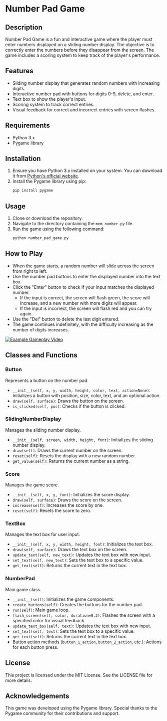 # Number Pad Game

## Description
Number Pad Game is a fun and interactive game where the player must enter numbers displayed on a sliding number display. The objective is to correctly enter the numbers before they disappear from the screen. The game includes a scoring system to keep track of the player's performance.

## Features
- Sliding number display that generates random numbers with increasing digits.
- Interactive number pad with buttons for digits 0-9, delete, and enter.
- Text box to show the player's input.
- Scoring system to track correct entries.
- Visual feedback for correct and incorrect entries with screen flashes.

## Requirements
- Python 3.x
- Pygame library

## Installation
1. Ensure you have Python 3.x installed on your system. You can download it from [Python's official website](https://www.python.org/downloads/).
2. Install the Pygame library using pip:
   ```bash
   pip install pygame

## Usage
1. Clone or download the repository.
2. Navigate to the directory containing the `mem_number.py` file.
3. Run the game using the following command:
   ```bash
   python number_pad_game.py

## How to Play

- When the game starts, a random number will slide across the screen from right to left.
- Use the number pad buttons to enter the displayed number into the text box.
- Click the "Enter" button to check if your input matches the displayed number.
  - If the input is correct, the screen will flash green, the score will increase, and a new number with more digits will appear.
  - If the input is incorrect, the screen will flash red and you can try again.
- Use the "Del" button to delete the last digit entered.
- The game continues indefinitely, with the difficulty increasing as the number of digits increases.


[![Example Gameplay Video](https://raw.githubusercontent.com/GitFarhanS/memory-number-gem/main/videothumbnail.png)](https://github.com/GitFarhanS/memory-number-gem/blob/main/exampleGameply.mp4)


## Classes and Functions

### Button
Represents a button on the number pad.
- `__init__(self, x, y, width, height, color, text, action=None)`: Initializes a button with position, size, color, text, and an optional action.
- `draw(self, surface)`: Draws the button on the screen.
- `is_clicked(self, pos)`: Checks if the button is clicked.

### SlidingNumberDisplay
Manages the sliding number display.
- `__init__(self, screen, width, height, font)`: Initializes the sliding number display.
- `draw(self)`: Draws the current number on the screen.
- `reset(self)`: Resets the display with a new random number.
- `get_value(self)`: Returns the current number as a string.

### Score
Manages the game score.
- `__init__(self, x, y, font)`: Initializes the score display.
- `draw(self, surface)`: Draws the score on the screen.
- `increase(self)`: Increases the score by one.
- `reset(self)`: Resets the score to zero.

### TextBox
Manages the text box for user input.
- `__init__(self, x, y, width, height, font)`: Initializes the text box.
- `draw(self, surface)`: Draws the text box on the screen.
- `update_text(self, new_text)`: Updates the text box with new input.
- `set_text(self, new_text)`: Sets the text box to a specific value.
- `get_text(self)`: Returns the current text in the text box.

### NumberPad
Main game class.
- `__init__(self)`: Initializes the game components.
- `create_buttons(self)`: Creates the buttons for the number pad.
- `run(self)`: Main game loop.
- `flash_screen(self, color, duration=0.2)`: Flashes the screen with a specified color for visual feedback.
- `update_text_box(self, text)`: Updates the text box with new input.
- `set_text(self, text)`: Sets the text box to a specific value.
- `get_text(self)`: Returns the current text in the text box.
- Button action methods (`button_1_action`, `button_2_action`, etc.): Actions for each button press.

## License
This project is licensed under the MIT License. See the LICENSE file for more details.


## Acknowledgements
This game was developed using the Pygame library. Special thanks to the Pygame community for their contributions and support.

